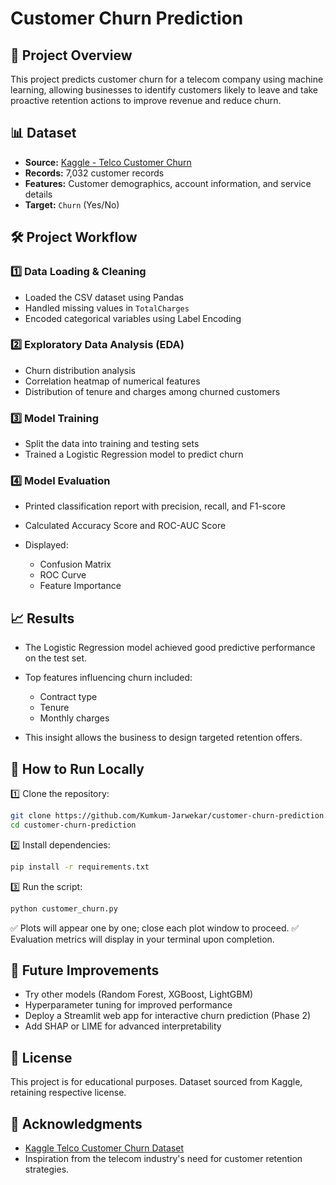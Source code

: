 # Customer Churn Prediction

## 📌 Project Overview

This project predicts customer churn for a telecom company using machine learning, allowing businesses to identify customers likely to leave and take proactive retention actions to improve revenue and reduce churn.

## 📊 Dataset

* **Source:** [Kaggle - Telco Customer Churn](https://www.kaggle.com/blastchar/telco-customer-churn)
* **Records:** 7,032 customer records
* **Features:** Customer demographics, account information, and service details
* **Target:** `Churn` (Yes/No)

## 🛠️ Project Workflow

### 1️⃣ Data Loading & Cleaning

* Loaded the CSV dataset using Pandas
* Handled missing values in `TotalCharges`
* Encoded categorical variables using Label Encoding

### 2️⃣ Exploratory Data Analysis (EDA)

* Churn distribution analysis
* Correlation heatmap of numerical features
* Distribution of tenure and charges among churned customers

### 3️⃣ Model Training

* Split the data into training and testing sets
* Trained a Logistic Regression model to predict churn

### 4️⃣ Model Evaluation

* Printed classification report with precision, recall, and F1-score
* Calculated Accuracy Score and ROC-AUC Score
* Displayed:

  * Confusion Matrix
  * ROC Curve
  * Feature Importance

## 📈 Results

* The Logistic Regression model achieved good predictive performance on the test set.
* Top features influencing churn included:

  * Contract type
  * Tenure
  * Monthly charges
* This insight allows the business to design targeted retention offers.

## 🚀 How to Run Locally

1️⃣ Clone the repository:

```bash
git clone https://github.com/Kumkum-Jarwekar/customer-churn-prediction.git
cd customer-churn-prediction
```

2️⃣ Install dependencies:

```bash
pip install -r requirements.txt
```

3️⃣ Run the script:

```bash
python customer_churn.py
```

✅ Plots will appear one by one; close each plot window to proceed.
✅ Evaluation metrics will display in your terminal upon completion.

## 🌱 Future Improvements

* Try other models (Random Forest, XGBoost, LightGBM)
* Hyperparameter tuning for improved performance
* Deploy a Streamlit web app for interactive churn prediction (Phase 2)
* Add SHAP or LIME for advanced interpretability

## 🤝 License

This project is for educational purposes. Dataset sourced from Kaggle, retaining respective license.

## 🙏 Acknowledgments

* [Kaggle Telco Customer Churn Dataset](https://www.kaggle.com/blastchar/telco-customer-churn)
* Inspiration from the telecom industry's need for customer retention strategies.
